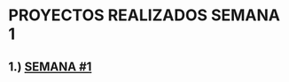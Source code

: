 # PROYECTOS REALIZADOS SEMANA 1
## 1.) [SEMANA #1](C:\Users\xxxxxx\Desktop\Challenges_Core-Code_Miguel-Tellez\contenido\seman1.md)
